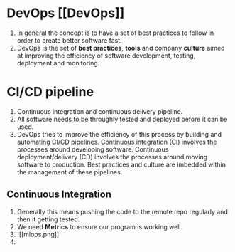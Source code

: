 # DevOps [[DevOps]]
1. In general the concept is to have a set of best practices to follow in order to create better software fast.
2. DevOps is the set of **best practices**, **tools** and company **culture** aimed at improving the efficiency of software development, testing, deployment and monitoring.

# CI/CD pipeline
1. Continuous integration and continuous delivery pipeline.
2. All software needs to be throughly tested and deployed before it can be used.
3. DevOps tries to improve the efficiency of this process by building and automating CI/CD pipelines. Continuous integration (CI) involves the processes around developing software. Continuous deployment/delivery (CD) involves the processes around moving software to production. Best practices and culture are imbedded within the management of these pipelines. 

## Continuous Integration 
1. Generally this means pushing the code to the remote repo regularly and then it getting tested. 
2. We need **Metrics** to ensure our program is working well.
3. ![[mlops.png]]
4. 